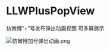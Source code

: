 # LLWPlusPopView
仿微博“+”号发布弹出动画视图
可多屏展示

![仿微博加号弹出动画.png](https://upload-images.jianshu.io/upload_images/1338824-9672b7f63b6f3ed4.gif?imageMogr2/auto-orient/strip)

